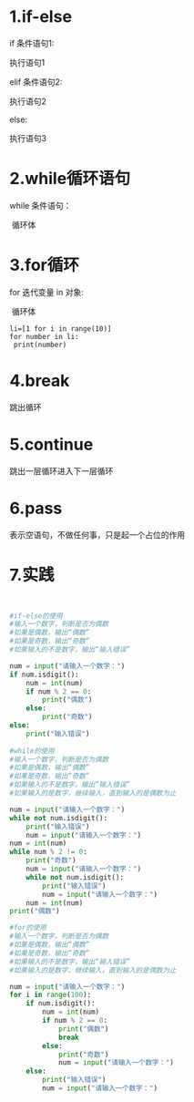# 1.if-else

if  条件语句1:

  执行语句1

elif  条件语句2:

  执行语句2

else:

   执行语句3

# 2.while循环语句

while 条件语句：

​     循环体

# 3.for循环

for  迭代变量  in  对象:

​    循环体



```
li=[1 for i in range(10)]
for number in li:
 print(number)
```

# 4.break

跳出循环



# 5.continue

跳出一层循环进入下一层循环

# 6.pass

表示空语句，不做任何事，只是起一个占位的作用

# 7.实践

```python


#if-else的使用
#输入一个数字，判断是否为偶数
#如果是偶数，输出“偶数”
#如果是奇数，输出“奇数”
#如果输入的不是数字，输出“输入错误”

num = input("请输入一个数字：")
if num.isdigit():
    num = int(num)
    if num % 2 == 0:
        print("偶数")
    else:
        print("奇数")
else:
    print("输入错误")
    
#while的使用
#输入一个数字，判断是否为偶数
#如果是偶数，输出“偶数”
#如果是奇数，输出“奇数”
#如果输入的不是数字，输出“输入错误”
#如果输入的是数字，继续输入，直到输入的是偶数为止

num = input("请输入一个数字：")
while not num.isdigit():
    print("输入错误")
    num = input("请输入一个数字：")
num = int(num)
while num % 2 != 0:
    print("奇数")
    num = input("请输入一个数字：")
    while not num.isdigit():
        print("输入错误")
        num = input("请输入一个数字：")
    num = int(num)
print("偶数")

#for的使用
#输入一个数字，判断是否为偶数
#如果是偶数，输出“偶数”
#如果是奇数，输出“奇数”
#如果输入的不是数字，输出“输入错误”
#如果输入的是数字，继续输入，直到输入的是偶数为止

num = input("请输入一个数字：")
for i in range(100):
    if num.isdigit():
        num = int(num)
        if num % 2 == 0:
            print("偶数")
            break
        else:
            print("奇数")
            num = input("请输入一个数字：")
    else:
        print("输入错误")
        num = input("请输入一个数字：")
        

```

